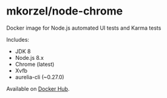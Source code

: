 # mkorzel/node-chrome

Docker image for Node.js automated UI tests and Karma tests

Includes:

* JDK 8
* Node.js 8.x
* Chrome (latest)
* Xvfb
* aurelia-cli (~0.27.0)

Available on [Docker Hub](https://hub.docker.com/r/mkorzel/node-chrome/).
